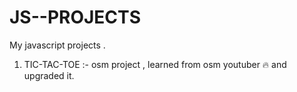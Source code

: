 # JS--PROJECTS
My javascript projects . 
1. TIC-TAC-TOE :- osm project , learned from osm youtuber 🔥 and upgraded it.
